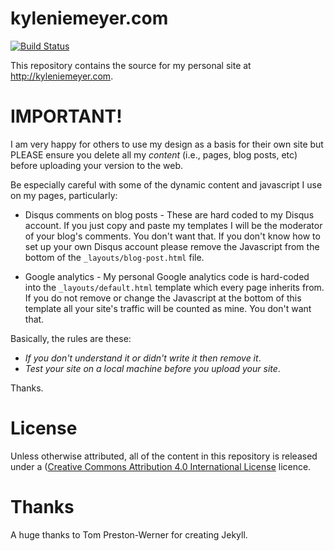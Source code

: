 kyleniemeyer.com
==============
[![Build Status](https://travis-ci.org/kyleniemeyer/kyleniemeyer.com.svg?branch=master)](https://travis-ci.org/kyleniemeyer/kyleniemeyer.com)

This repository contains the source for my personal site at <http://kyleniemeyer.com>.

IMPORTANT!
===========
I am very happy for others to use my design as a basis for their own site but PLEASE ensure you delete all my _content_ (i.e., pages, blog posts, etc) before uploading your version to the web.

Be especially careful with some of the dynamic content and javascript I use on my pages, particularly:

* Disqus comments on blog posts - These are hard coded to my Disqus account. If you just copy and paste my templates I will be the moderator of your blog's comments. You don't want that. If you don't know how to set up your own Disqus account please remove the Javascript from the bottom of the `_layouts/blog-post.html` file.

* Google analytics - My personal Google analytics code is hard-coded into the `_layouts/default.html` template which every page inherits from. If you do not remove or change the Javascript at the bottom of this template all your site's traffic will be counted as mine. You don't want that.

Basically, the rules are these:

* _If you don't understand it or didn't write it then remove it_.
* _Test your site on a local machine before you upload your site_.

Thanks.

License
=======

Unless otherwise attributed, all of the content in this repository is released under a ([Creative Commons Attribution 4.0 International License](http://creativecommons.org/licenses/by/4.0/) licence.

Thanks
======
A huge thanks to Tom Preston-Werner for creating Jekyll.
